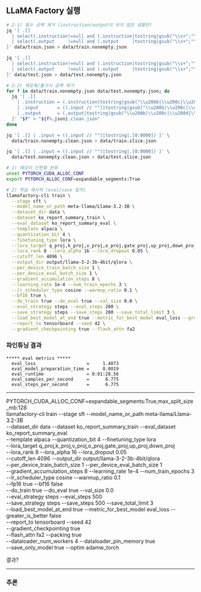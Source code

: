 ## LLaMA Factory 실행

```bash
# 2-1) 필수 공백 제거 (instruction/output이 비지 않은 샘플만)
jq '[ .[]
  | select(.instruction!=null and (.instruction|tostring|gsub("\\s+";"")|length)>0)
  | select(.output     !=null and (.output     |tostring|gsub("\\s+";"")|length)>0)
]' data/train.json > data/train.nonempty.json

jq '[ .[]
  | select(.instruction!=null and (.instruction|tostring|gsub("\\s+";"")|length)>0)
  | select(.output     !=null and (.output     |tostring|gsub("\\s+";"")|length)>0)
]' data/test.json > data/test.nonempty.json

# 2-2) 제로폭/불가시 공백 제거
for f in data/train.nonempty.json data/test.nonempty.json; do
  jq '[ .[]
    | .instruction = (.instruction|tostring|gsub("\\u200b|\\u200c|\\u200d|\\ufeff|\\u00a0";""))
    | .input       = ((.input // "")|tostring|gsub("\\u200b|\\u200c|\\u200d|\\ufeff|\\u00a0";""))
    | .output      = (.output|tostring|gsub("\\u200b|\\u200c|\\u200d|\\ufeff|\\u00a0";""))
  ]' "$f" > "${f%.json}.clean.json"
done
```

```bash
jq '[ .[] | .input = ((.input // "")|tostring|.[0:8000]) ]' \
  data/train.nonempty.clean.json > data/train.slice.json

jq '[ .[] | .input = ((.input // "")|tostring|.[0:8000]) ]' \
  data/test.nonempty.clean.json > data/test.slice.json
```


```bash
# 1) 메모리 단편화 완화
unset PYTORCH_CUDA_ALLOC_CONF
export PYTORCH_ALLOC_CONF=expandable_segments:True

# 2) 학습 재시작 (eval/save 일치)
llamafactory-cli train \
  --stage sft \
  --model_name_or_path meta-llama/Llama-3.2-3B \
  --dataset_dir data \
  --dataset ko_report_summary_train \
  --eval_dataset ko_report_summary_eval \
  --template alpaca \
  --quantization_bit 4 \
  --finetuning_type lora \
  --lora_target q_proj,k_proj,v_proj,o_proj,gate_proj,up_proj,down_proj \
  --lora_rank 8 --lora_alpha 16 --lora_dropout 0.05 \
  --cutoff_len 4096 \
  --output_dir output/llama-3-2-3b-4bit/qlora \
  --per_device_train_batch_size 1 \
  --per_device_eval_batch_size 1 \
  --gradient_accumulation_steps 8 \
  --learning_rate 1e-4 --num_train_epochs 3 \
  --lr_scheduler_type cosine --warmup_ratio 0.1 \
  --bf16 true \
  --do_train true --do_eval true --val_size 0.0 \
  --eval_strategy steps --eval_steps 200 \
  --save_strategy steps --save_steps 200 --save_total_limit 3 \
  --load_best_model_at_end true --metric_for_best_model eval_loss --greater_is_better false \
  --report_to tensorboard --seed 42 \
  --gradient_checkpointing true --flash_attn fa2
```

### 파인튜닝 결과 
```text
***** eval metrics *****
  eval_loss                   =     1.4073
  eval_model_preparation_time =     0.0019
  eval_runtime                = 0:01:28.56
  eval_samples_per_second     =      6.775
  eval_steps_per_second       =      6.775
```



---


PYTORCH_CUDA_ALLOC_CONF=expandable_segments:True,max_split_size_mb:128 \
llamafactory-cli train --stage sft --model_name_or_path meta-llama/Llama-3.2-3B \
--dataset_dir data --dataset ko_report_summary_train --eval_dataset ko_report_summary_eval \
--template alpaca --quantization_bit 4 --finetuning_type lora \
--lora_target q_proj,k_proj,v_proj,o_proj,gate_proj,up_proj,down_proj \
--lora_rank 8 --lora_alpha 16 --lora_dropout 0.05 \
--cutoff_len 4096 --output_dir output/llama-3-2-3b-4bit/qlora \
--per_device_train_batch_size 1 --per_device_eval_batch_size 1 \
--gradient_accumulation_steps 8 --learning_rate 1e-4 --num_train_epochs 3 \
--lr_scheduler_type cosine --warmup_ratio 0.1 \
--fp16 true --bf16 false \
--do_train true --do_eval true --val_size 0.0 \
--eval_strategy steps --eval_steps 500 \
--save_strategy steps --save_steps 500 --save_total_limit 3 \
--load_best_model_at_end true --metric_for_best_model eval_loss --greater_is_better false \
--report_to tensorboard --seed 42 \
--gradient_checkpointing true \
--flash_attn fa2 --packing true \
--dataloader_num_workers 4 --dataloader_pin_memory true \
--save_only_model true --optim adamw_torch


결과?



---

### 추론


  

